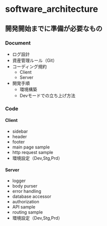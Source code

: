 # software_architecture

## 開発開始までに準備が必要なもの

### Document

- ログ設計
- 資産管理ルール（Git）
- コーディング規約
  - Client
  - Server
- 開発手順
  - 環境構築
  - Devモードでの立ち上げ方法

### Code

#### Client

- sidebar
- header
- footer
- main page sample
- http request sample
- 環境設定（Dev,Stg,Prd）

#### Server

- logger
- body purser
- error handling
- database accessor
- authorization
- API sample
- routing sample
- 環境設定（Dev,Stg,Prd）
